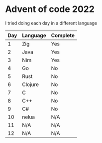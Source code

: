 # Advent of code 2022
I tried doing each day in a different language

| Day | Language | Complete |
| --- | -------- | -------- |
| 1 | Zig | Yes |
| 2 | Java | Yes |
| 3 | Nim| Yes |
| 4 | Go | No |
| 5 | Rust | No |
| 6 | Clojure | No |
| 7 | C | No |
| 8 | C++ | No |
| 9 | C# | No |
| 10 | nelua | N/A |
| 11 | N/A | N/A |
| 12 | N/A | N/A |